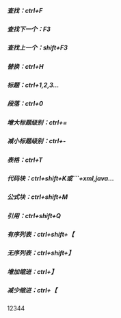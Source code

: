 ##### 查找：ctrl+F

##### 查找下一个：F3

##### 查找上一个：shift+F3

##### 替换：ctrl+H

##### 标题：ctrl+1,2,3...

##### 段落：ctrl+0

##### 增大标题级别：ctrl+=

##### 减小标题级别：ctrl+-

##### 表格：ctrl+T

##### 代码块：ctrl+shift+K或```+xml,java...

##### 公式块：ctrl+shift+M

##### 引用：ctrl+shift+Q

##### 有序列表：ctrl+shift+【

##### 无序列表：ctrl+shift+】

##### 增加缩进：ctrl+】

##### 减少缩进：ctrl+【

12344